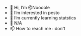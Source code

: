 - 👋 Hi, I’m @Noooole
- 👀 I’m interested in pesto
- 🌱 I’m currently learning statstics
- 💞 N/A
- 📫 How to reach me : don't

<!---
Noooole/Noooole is a ✨ special ✨ repository because its `README.md` (this file) appears on your GitHub profile.
You can click the Preview link to take a look at your changes.
--->
